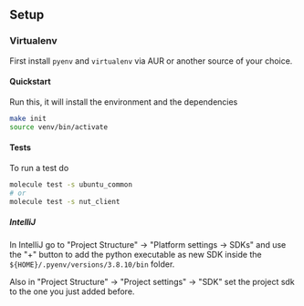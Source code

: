## Setup

### Virtualenv

First install `pyenv` and `virtualenv` via AUR or another source of your choice.

#### Quickstart
Run this, it will install the environment and the dependencies

```bash
make init
source venv/bin/activate
```

#### Tests

To run a test do

```bash
molecule test -s ubuntu_common
# or
molecule test -s nut_client
```

##### IntelliJ
In IntelliJ go to "Project Structure" -> "Platform settings -> SDKs" and use the "+" button to add the python executable as new SDK inside
the `${HOME}/.pyenv/versions/3.8.10/bin` folder.

Also in "Project Structure" -> "Project settings" -> "SDK" set the project sdk to the one you just added before.
